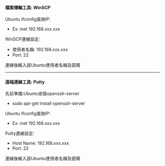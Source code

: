 #### 檔案傳輸工具: WinSCP
Ubuntu ifconfig查詢IP:
- Ex: inet 192.168.xxx.xxx

WinSCP連線設定:
- 使用者名稱: 192.168.xxx.xxx
- Port: 22

連線後輸入該Ubuntu使用者名稱及密碼

------------
#### 遠端連線工具: Putty
先前準備:Ubuntu安裝openssh-server
- sudo apt-get install openssh-server

Ubuntu ifconfig查詢IP:
- Ex: inet 192.168.xxx.xxx

Putty連線設定:
- Host Name: 192.168.xxx.xxx
- Port: 22

連線後輸入該Ubuntu使用者名稱及密碼
